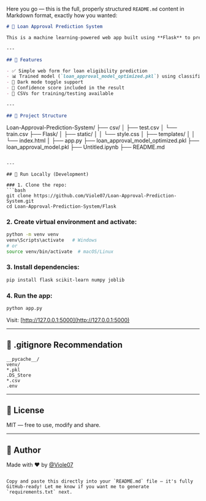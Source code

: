 Here you go — this is the full, properly structured `README.md` content in Markdown format, exactly how you wanted:

```markdown
# 🏦 Loan Approval Prediction System

This is a machine learning-powered web app built using **Flask** to predict whether a loan will be approved based on user input data such as income, employment, credit history, etc. It uses a trained model and features a clean Bootstrap frontend with dark mode and animated form UI.

---

## 🚀 Features

- ✅ Simple web form for loan eligibility prediction  
- 📊 Trained model (`loan_approval_model_optimized.pkl`) using classification  
- 🌙 Dark mode toggle support  
- 🧠 Confidence score included in the result  
- 📁 CSVs for training/testing available  

---

## 📁 Project Structure

```
Loan-Approval-Prediction-System/
├── csv/
│   ├── test.csv
│   └── train.csv
├── Flask/
│   ├── static/
│   │   └── style.css
│   ├── templates/
│   │   └── index.html
│   ├── app.py
├── loan_approval_model_optimized.pkl
├── loan_approval_model.pkl
├── Untitled.ipynb
├── README.md
```

---

## 🧪 Run Locally (Development)

### 1. Clone the repo:
```bash
git clone https://github.com/Viole07/Loan-Approval-Prediction-System.git
cd Loan-Approval-Prediction-System/Flask
```

### 2. Create virtual environment and activate:
```bash
python -m venv venv
venv\Scripts\activate   # Windows
# or
source venv/bin/activate  # macOS/Linux
```

### 3. Install dependencies:
```bash
pip install flask scikit-learn numpy joblib
```

### 4. Run the app:
```bash
python app.py
```

Visit: [http://127.0.0.1:5000](http://127.0.0.1:5000)

---

## 🔐 .gitignore Recommendation
```gitignore
__pycache__/
venv/
*.pkl
.DS_Store
*.csv
.env
```

---


## 📜 License  
MIT — free to use, modify and share.

---

## 🙌 Author  
Made with ❤️ by [@Viole07](https://github.com/Viole07)
```

Copy and paste this directly into your `README.md` file — it's fully GitHub-ready! Let me know if you want me to generate `requirements.txt` next.
